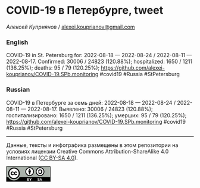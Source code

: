 COVID-19 в Петербурге, tweet
============================

*Алексей Куприянов* /
<a href="mailto:alexei.kouprianov@gmail.com" class="email">alexei.kouprianov@gmail.com</a>

### English

COVID-19 in St. Petersburg for: 2022-08-18 — 2022-08-24 / 2022-08-11 —
2022-08-17. Сonfirmed: 30006 / 24823 (120.88%); hospitalized: 1650 /
1211 (136.25%); deaths: 95 / 79 (120.25%);
<a href="https://github.com/alexei-kouprianov/COVID-19.SPb.monitoring" class="uri">https://github.com/alexei-kouprianov/COVID-19.SPb.monitoring</a>
\#covid19 \#Russia \#StPetersburg

### Russian

COVID-19 в Петербурге за семь дней: 2022-08-18 — 2022-08-24 / 2022-08-11
— 2022-08-17. Выявлено: 30006 / 24823 (120.88%); госпитализировано: 1650
/ 1211 (136.25%); умерших: 95 / 79 (120.25%);
<a href="https://github.com/alexei-kouprianov/COVID-19.SPb.monitoring" class="uri">https://github.com/alexei-kouprianov/COVID-19.SPb.monitoring</a>
\#covid19 \#Russia \#StPetersburg

------------------------------------------------------------------------

Данные, тексты и инфографика размещены в этом репозитории на условиях
лицензии Creative Commons Attribution-ShareAlike 4.0 International ([CC
BY-SA 4.0](https://creativecommons.org/licenses/by-sa/4.0/)).

![](../misc/CC-BY-SA-icon.png "CC-BY-SA")
